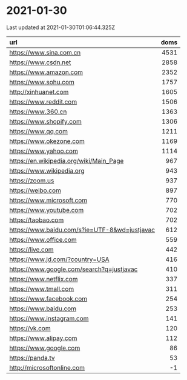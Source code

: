 # 2021-01-30

<!-- BEGIN -->
Last updated at 2021-01-30T01:06:44.325Z

url | doms
:- | -:
https://www.sina.com.cn | 4531
https://www.csdn.net | 2858
https://www.amazon.com | 2352
https://www.sohu.com | 1757
http://xinhuanet.com | 1605
https://www.reddit.com | 1506
https://www.360.cn | 1363
https://www.shopify.com | 1306
https://www.qq.com | 1211
https://www.okezone.com | 1169
https://www.yahoo.com | 1114
https://en.wikipedia.org/wiki/Main_Page | 967
https://www.wikipedia.org | 943
https://zoom.us | 937
https://weibo.com | 897
https://www.microsoft.com | 770
https://www.youtube.com | 702
https://taobao.com | 702
https://www.baidu.com/s?ie=UTF-8&wd=justjavac | 612
https://www.office.com | 559
https://live.com | 442
https://www.jd.com/?country=USA | 416
https://www.google.com/search?q=justjavac | 410
https://www.netflix.com | 337
https://www.tmall.com | 311
https://www.facebook.com | 254
https://www.baidu.com | 253
https://www.instagram.com | 141
https://vk.com | 120
https://www.alipay.com | 112
https://www.google.com | 86
https://panda.tv | 53
http://microsoftonline.com | -1
<!-- END -->
